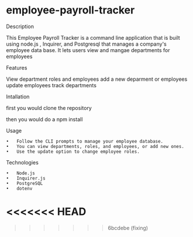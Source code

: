 # employee-payroll-tracker
Description 

This Employee Payroll Tracker is a command  line application that is built using node.js , Inquirer, and Postgresql that manages a company's employee data base. It lets users view and mangae departments for employees

Features

View department roles and employees
add a new deparment or employees 
update employees
track departments 

Intallation 

first you would clone the repository

then you would do a npm install 

Usage

	•	Follow the CLI prompts to manage your employee database.
	•	You can view departments, roles, and employees, or add new ones.
	•	Use the update option to change employee roles.

Technologies

	•	Node.js
	•	Inquirer.js
	•	PostgreSQL
	•	dotenv

<<<<<<< HEAD
=======


>>>>>>> 6bcdebe (fixing)
